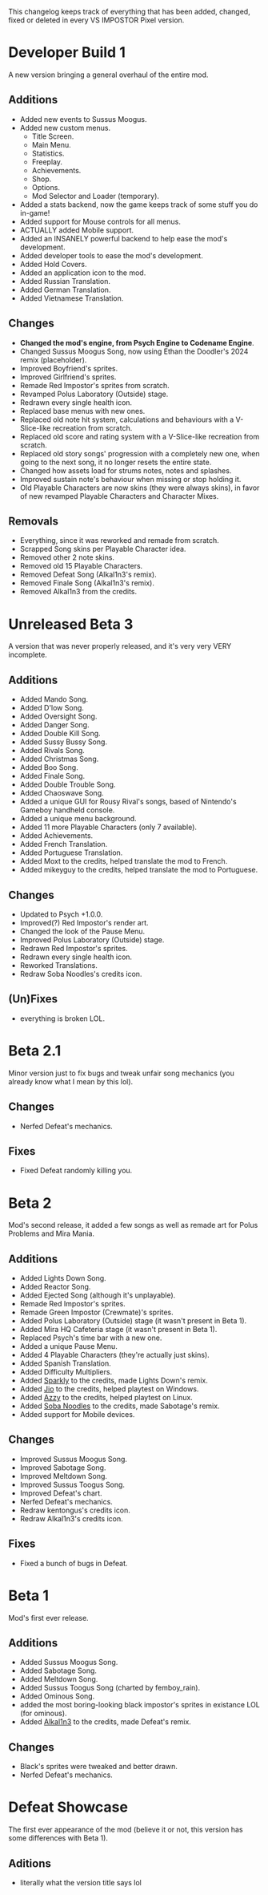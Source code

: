 This changelog keeps track of everything that has been added, changed, fixed or deleted in every VS IMPOSTOR Pixel version.

# Developer Build 1
A new version bringing a general overhaul of the entire mod.

## Additions
- Added new events to Sussus Moogus.
- Added new custom menus.
    - Title Screen.
    - Main Menu.
    - Statistics.
    - Freeplay.
    - Achievements.
    - Shop.
    - Options.
    - Mod Selector and Loader (temporary).
- Added a stats backend, now the game keeps track of some stuff you do in-game!
- Added support for Mouse controls for all menus.
- ACTUALLY added Mobile support.
- Added an INSANELY powerful backend to help ease the mod's development.
- Added developer tools to ease the mod's development.
- Added Hold Covers.
- Added an application icon to the mod.
- Added Russian Translation.
- Added German Translation.
- Added Vietnamese Translation.

## Changes
- **Changed the mod's engine, from Psych Engine to Codename Engine**.
- Changed Sussus Moogus Song, now using Ethan the Doodler's 2024 remix (placeholder).
- Improved Boyfriend's sprites.
- Improved Girlfriend's sprites.
- Remade Red Impostor's sprites from scratch.
- Revamped Polus Laboratory (Outside) stage.
- Redrawn every single health icon.
- Replaced base menus with new ones.
- Replaced old note hit system, calculations and behaviours with a V-Slice-like recreation from scratch.
- Replaced old score and rating system with a V-Slice-like recreation from scratch.
- Replaced old story songs' progression with a completely new one, when going to the next song, it no longer resets the entire state.
- Changed how assets load for strums notes, notes and splashes.
- Improved sustain note's behaviour when missing or stop holding it.
- Old Playable Characters are now skins (they were always skins), in favor of new revamped Playable Characters and Character Mixes.

## Removals
- Everything, since it was reworked and remade from scratch.
- Scrapped Song skins per Playable Character idea.
- Removed other 2 note skins.
- Removed old 15 Playable Characters.
- Removed Defeat Song (Alkal1n3's remix).
- Removed Finale Song (Alkal1n3's remix).
- Removed Alkal1n3 from the credits.

# Unreleased Beta 3
A version that was never properly released, and it's very very VERY incomplete.

## Additions
- Added Mando Song.
- Added D'low Song.
- Added Oversight Song.
- Added Danger Song.
- Added Double Kill Song.
- Added Sussy Bussy Song.
- Added Rivals Song.
- Added Christmas Song.
- Added Boo Song.
- Added Finale Song.
- Added Double Trouble Song.
- Added Chaoswave Song.
- Added a unique GUI for Rousy Rival's songs, based of Nintendo's Gameboy handheld console.
- Added a unique menu background.
- Added 11 more Playable Characters (only 7 available).
- Added Achievements.
- Added French Translation.
- Added Portuguese Translation.
- Added Moxt to the credits, helped translate the mod to French.
- Added mikeyguy to the credits, helped translate the mod to Portuguese.

## Changes
- Updated to Psych +1.0.0.
- Improved(?) Red Impostor's render art.
- Changed the look of the Pause Menu.
- Improved Polus Laboratory (Outside) stage.
- Redrawn Red Impostor's sprites.
- Redrawn every single health icon.
- Reworked Translations.
- Redraw Soba Noodles's credits icon.

## (Un)Fixes
- everything is broken LOL.

# Beta 2.1
Minor version just to fix bugs and tweak unfair song mechanics (you already know what I mean by this lol).

## Changes
- Nerfed Defeat's mechanics.

## Fixes
- Fixed Defeat randomly killing you.

# Beta 2
Mod's second release, it added a few songs as well as remade art for Polus Problems and Mira Mania.

## Additions
- Added Lights Down Song.
- Added Reactor Song.
- Added Ejected Song (although it's unplayable).
- Remade Red Impostor's sprites.
- Remade Green Impostor (Crewmate)'s sprites.
- Added Polus Laboratory (Outside) stage (it wasn't present in Beta 1).
- Added Mira HQ Cafeteria stage (it wasn't present in Beta 1).
- Replaced Psych's time bar with a new one.
- Added a unique Pause Menu.
- Added 4 Playable Characters (they're actually just skins).
- Added Spanish Translation.
- Added Difficulty Multipliers.
- Added [Sparkly](https://www.youtube.com/@SparklyYea) to the credits, made Lights Down's remix.
- Added [Jio](https://x.com/Gl1tchLobbies) to the credits, helped playtest on Windows.
- Added [Azzy](https://x.com/q_here_) to the credits, helped playtest on Linux.
- Added [Soba Noodles](https://x.com/SobaNoodles70) to the credits, made Sabotage's remix.
- Added support for Mobile devices.

## Changes
- Improved Sussus Moogus Song.
- Improved Sabotage Song.
- Improved Meltdown Song.
- Improved Sussus Toogus Song.
- Improved Defeat's chart.
- Nerfed Defeat's mechanics.
- Redraw kentongus's credits icon.
- Redraw Alkal1n3's credits icon.

## Fixes
- Fixed a bunch of bugs in Defeat.

# Beta 1
Mod's first ever release.

## Additions
- Added Sussus Moogus Song.
- Added Sabotage Song.
- Added Meltdown Song.
- Added Sussus Toogus Song (charted by femboy_rain).
- Added Ominous Song.
- added the most boring-looking black impostor's sprites in existance LOL (for ominous).
- Added [Alkal1n3](https://x.com/alkal1n3real) to the credits, made Defeat's remix.

## Changes
- Black's sprites were tweaked and better drawn.
- Nerfed Defeat's mechanics.

# Defeat Showcase
The first ever appearance of the mod (believe it or not, this version has some differences with Beta 1).

## Aditions
- literally what the version title says lol
